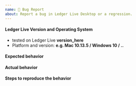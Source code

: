 ```yaml
---
name: 🐛 Bug Report
about: Report a bug in Ledger Live Desktop or a regression.
---
```


#### Ledger Live Version and Operating System

<!-- Precise the app version (Settings > About or bottom-left corner on a crash screen) -->

- tested on Ledger Live **version_here**
- Platform and version: **e.g. Mac 10.13.5 / Windows 10 / ..**

#### Expected behavior

<!-- what is the feature and what should normally happen -->

#### Actual behavior

<!-- what actually happened that you consider a bug -->

#### Steps to reproduce the behavior

<!-- explain steps in detail so we can easily reproduce on our side -->
<!-- Alternatively provide a screenshot / gif -->
